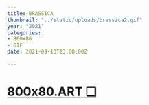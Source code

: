 ```yaml
---
title: BRASSICA
thumbnail: "../static/uploads/brassica2.gif"
year: "2021"
categories:
- 800x80
- GIF
date: 2021-09-13T23:00:00Z

---
```

# [800x80.ART ❑](https://800x80.art/ "800x80.ART")

#### 
